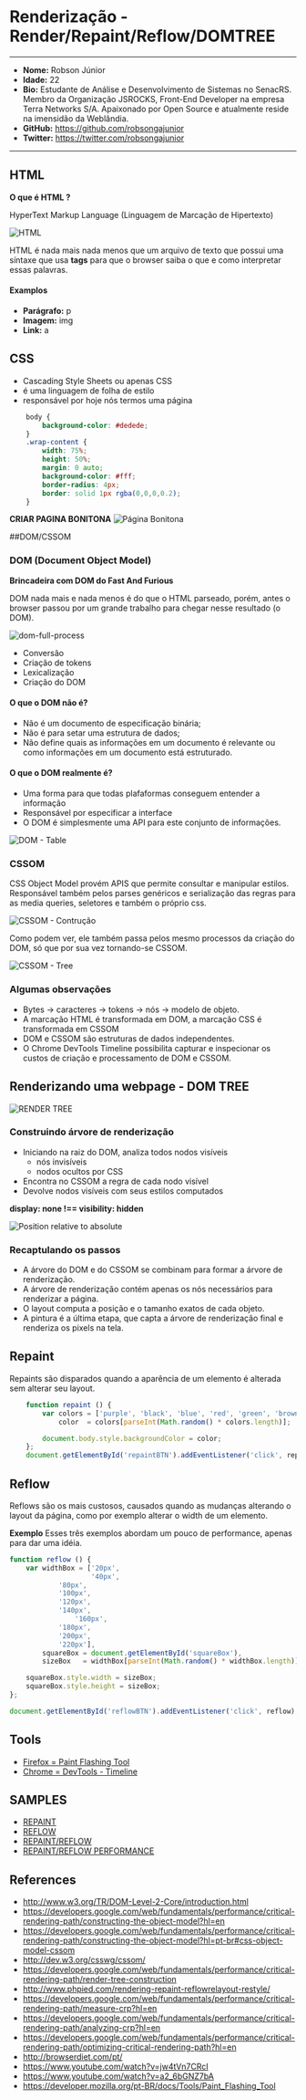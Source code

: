 # Renderização - Render/Repaint/Reflow/DOMTREE

-----------------------------------

* __Nome:__ Robson Júnior
* __Idade:__ 22
* __Bio:__ Estudante de Análise e Desenvolvimento de Sistemas no SenacRS. Membro da Organização JSROCKS, Front-End Developer na empresa Terra Networks S/A. Apaixonado por Open Source e atualmente reside na imensidão da Weblândia.
* __GitHub:__ https://github.com/robsongajunior
* __Twitter:__ https://twitter.com/robsongajunior

-----------------------------------


## HTML

__O que é HTML ?__

HyperText Markup Language (Linguagem de Marcação de Hipertexto)

![HTML](images/html.jpg)

HTML é nada mais nada menos que um arquivo de texto que possui uma síntaxe
que usa __tags__ para que o browser saiba o que e como interpretar essas palavras.

#### Examplos
* __Parágrafo:__ p
* __Imagem:__ img
* __Link:__ a


## CSS

* Cascading Style Sheets ou apenas CSS
* é uma linguagem de folha de estilo
* responsável por hoje nós termos uma página

``` CSS
    body {
        background-color: #dedede;
    }
    .wrap-content {
        width: 75%;
        height: 50%;
        margin: 0 auto;
        background-color: #fff;
        border-radius: 4px;
        border: solid 1px rgba(0,0,0,0.2);
    }
```

__CRIAR PAGINA BONITONA__
![Página Bonitona](images/pretty-page.jpg)


##DOM/CSSOM

### DOM (Document Object Model)

__Brincadeira com DOM do Fast And Furious__

DOM nada mais e nada menos é do que o HTML parseado, porém,
antes o browser passou por um grande trabalho para chegar nesse resultado (o DOM).

![dom-full-process](images/dom-full-process.png)

* Conversão
* Criação de tokens
* Lexicalização
* Criação do DOM

#### O que o DOM não é?
* Não é um documento de especificação binária;
* Não é para setar uma estrutura de dados;
* Não define quais as informações em um documento é relevante ou como informações em um documento está estruturado.

#### O que o DOM realmente é?
* Uma forma para que todas plafaformas conseguem entender a informação
* Responsável por especificar a interface
* O DOM é simplesmente uma API para este conjunto de informações.

![DOM - Table](images/dom-tree.png)


### CSSOM
CSS Object Model provém APIS que permite consultar e manipular estilos.
Responsável também pelos parses genéricos e serialização das regras para as media queries,
seletores e também o próprio css.

![CSSOM - Contrução](images/cssom-construction.png)

Como podem ver, ele também passa pelos mesmo processos da criação do DOM, só que por sua vez tornando-se CSSOM.

![CSSOM - Tree](images/cssom-tree.png)

### Algumas observações
* Bytes → caracteres → tokens → nós → modelo de objeto.
* A marcação HTML é transformada em DOM, a marcação CSS é transformada em CSSOM
* DOM e CSSOM são estruturas de dados independentes.
* O Chrome DevTools Timeline possibilita capturar e inspecionar os custos de criação e processamento de DOM e CSSOM.


## Renderizando uma webpage - DOM TREE

![RENDER TREE](images/render-tree-construction.png)

### Construindo árvore de renderização
* Iniciando na raiz do DOM, analiza todos nodos visíveis
    - nós invisíveis
    - nodos ocultos por CSS
* Encontra no CSSOM a regra de cada nodo visível
* Devolve nodos visíveis com seus estilos computados

__display: none !== visibility: hidden__

![Position relative to absolute](images/layout-viewport.png)

### Recaptulando os passos
* A árvore do DOM e do CSSOM se combinam para formar a árvore de renderização.
* A árvore de renderização contém apenas os nós necessários para renderizar a página.
* O layout computa a posição e o tamanho exatos de cada objeto.
* A pintura é a última etapa, que capta a árvore de renderização final e renderiza os pixels na tela.


## Repaint
Repaints são disparados quando a aparência de um elemento é alterada sem alterar seu layout.

``` javascript
    function repaint () {
    	var colors = ['purple', 'black', 'blue', 'red', 'green', 'brown', 'white', 'gray'],
    		color  = colors[parseInt(Math.random() * colors.length)];

    	document.body.style.backgroundColor = color;
    };
    document.getElementById('repaintBTN').addEventListener('click', repaint);
```


## Reflow
Reflows são os mais custosos, causados quando as mudanças alterando o layout da página,
como por exemplo alterar o width de um elemento.

__Exemplo__
Esses três exemplos abordam um pouco de performance, apenas para dar uma idéia.

``` javascript
function reflow () {
    var widthBox = ['20px',
                    '40px',
		    '80px',
		    '100px',
		    '120px',
		    '140px',
	    	    '160px',
		    '180px',
		    '200px',
		    '220px'],
		squareBox = document.getElementById('squareBox'),
		sizeBox   = widthBox[parseInt(Math.random() * widthBox.length)];

    squareBox.style.width = sizeBox;
    squareBox.style.height = sizeBox;
};

document.getElementById('reflowBTN').addEventListener('click', reflow);
```


## Tools
* [Firefox = Paint Flashing Tool](https://developer.mozilla.org/pt-BR/docs/Tools/Paint_Flashing_Tool)
* [Chrome = DevTools - Timeline](https://developer.chrome.com/devtools/docs/timeline)


## SAMPLES
* [REPAINT](samples/repaint.html)
* [REFLOW](samples/reflow-1.html)
* [REPAINT/REFLOW](samples/repaint-reflow.html)
* [REPAINT/REFLOW PERFORMANCE](http://jsperf.com/browser-diet-dom-manipulation/11) 


## References
* http://www.w3.org/TR/DOM-Level-2-Core/introduction.html
* https://developers.google.com/web/fundamentals/performance/critical-rendering-path/constructing-the-object-model?hl=en
* https://developers.google.com/web/fundamentals/performance/critical-rendering-path/constructing-the-object-model?hl=pt-br#css-object-model-cssom
* http://dev.w3.org/csswg/cssom/
* https://developers.google.com/web/fundamentals/performance/critical-rendering-path/render-tree-construction
* http://www.phpied.com/rendering-repaint-reflowrelayout-restyle/
* https://developers.google.com/web/fundamentals/performance/critical-rendering-path/measure-crp?hl=en
* https://developers.google.com/web/fundamentals/performance/critical-rendering-path/analyzing-crp?hl=en
* https://developers.google.com/web/fundamentals/performance/critical-rendering-path/optimizing-critical-rendering-path?hl=en
* http://browserdiet.com/pt/
* https://www.youtube.com/watch?v=jw4tVn7CRcI
* https://www.youtube.com/watch?v=a2_6bGNZ7bA
* https://developer.mozilla.org/pt-BR/docs/Tools/Paint_Flashing_Tool
